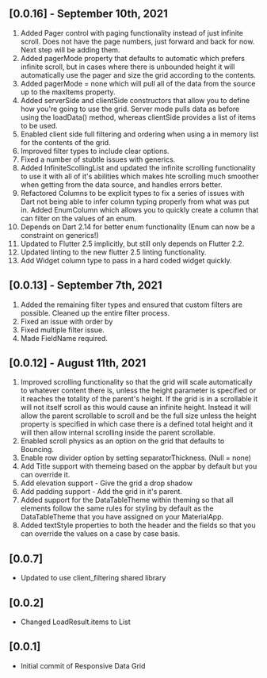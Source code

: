 ## [0.0.16] - September 10th, 2021

1. Added Pager control with paging functionality instead of just infinite scroll. Does not have the page numbers, just forward and back for now. Next step will be adding them.
2. Added pagerMode property that defaults to automatic which prefers infinite scroll, but in cases where there is unbounded height it will automatically use the pager and size the grid according to the contents.
3. Added pagerMode = none which will pull all of the data from the source up to the maxItems property.
4. Added serverSide and clientSide constructors that allow you to define how you're going to use the grid. Server mode pulls data as before using the loadData() method, whereas clientSide provides a list of items to be used.
5. Enabled client side full filtering and ordering when using a in memory list for the contents of the grid.
6. Improved filter types to include clear options.
7. Fixed a number of stubtle issues with generics.
8. Added InfiniteScollingList and updated the infinite scrolling functionality to use it with all of it's abilities which makes hte scrolling much smoother when getting from the data source, and handles errors better.
9. Refactored Columns to be explicit types to fix a series of issues with Dart not being able to infer column typing properly from what was put in. Added EnumColumn which allows you to quickly create a column that can filter on the values of an enum.
10. Depends on Dart 2.14 for better enum functionality (Enum can now be a constraint on generics!)
11. Updated to Flutter 2.5 implicitly, but still only depends on Flutter 2.2.
12. Updated linting to the new flutter 2.5 linting functionality.
13. Add Widget column type to pass in a hard coded widget quickly.

## [0.0.13] - September 7th, 2021

1. Added the remaining filter types and ensured that custom filters are possible. Cleaned up the entire filter process.
2. Fixed an issue with order by
3. Fixed multiple filter issue.
4. Made FieldName required.

## [0.0.12] - August 11th, 2021

1. Improved scrolling functionality so that the grid will scale automatically to whatever content there is, unless the height parameter is specified or it reaches the totality of the parent's height. If the grid is in a scrollable it will not itself scroll as this would cause an infinite height. Instead it will allow the parent scrollable to scroll and be the full size unless the height property is specified in which case there is a defined total height and it will then allow internal scrolling inside the parent scrollable.
2. Enabled scroll physics as an option on the grid that defaults to Bouncing.
3. Enable row divider option by setting separatorThickness. (Null = none)
4. Add Title support with themeing based on the appbar by default but you can override it.
5. Add elevation support - Give the grid a drop shadow
6. Add padding support - Add the grid in it's parent.
7. Added support for the DataTableTheme within theming so that all elements follow the same rules for styling by default as the DataTableTheme that you have assigned on your MaterialApp.
8. Added textStyle properties to both the header and the fields so that you can override the values on a case by case basis.

## [0.0.7]

- Updated to use client_filtering shared library

## [0.0.2]

- Changed LoadResult.items to List<TItem>

## [0.0.1]

- Initial commit of Responsive Data Grid
